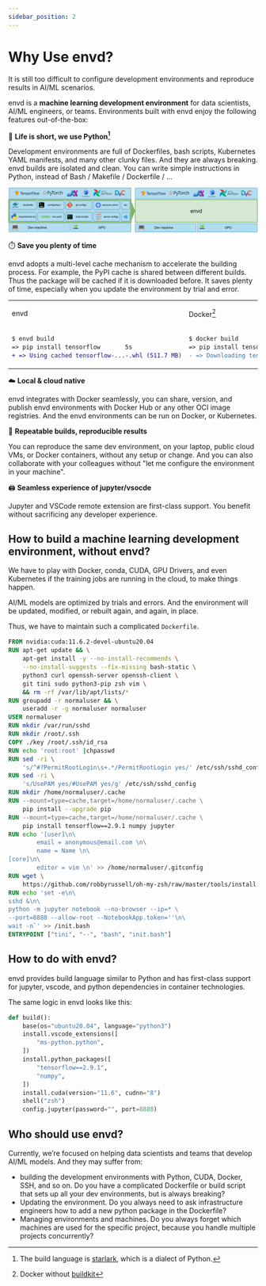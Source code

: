 ```yaml
---
sidebar_position: 2
---
```


# Why Use envd?

It is still too difficult to configure development environments and reproduce results in AI/ML scenarios.

envd is a **machine learning development environment** for data scientists, AI/ML engineers, or teams. Environments built with envd enjoy the following features out-of-the-box:

🐍 **Life is short, we use Python[^1]**

Development environments are full of Dockerfiles, bash scripts, Kubernetes YAML manifests, and many other clunky files. And they are always breaking. envd builds are isolated and clean. You can write simple instructions in Python, instead of Bash / Makefile / Dockerfile / ...

![envd](./assets/envd.png)

[^1]: The build language is [starlark](https://docs.bazel.build/versions/main/skylark/language.html), which is a dialect of Python.

⏱️ **Save you plenty of time**

envd adopts a multi-level cache mechanism to accelerate the building process. For example, the PyPI cache is shared between different builds. Thus the package will be cached if it is downloaded before. It saves plenty of time, especially when you update the environment by trial and error.

<table>
<tr>
<td> envd </td> <td>

Docker[^2]

</td>
</tr>
<tr>
<td>

```diff
$ envd build
=> pip install tensorflow       5s
+ => Using cached tensorflow-...-.whl (511.7 MB)
```

</td>
<td>

```diff
$ docker build
=> pip install tensorflow      278s
- => Downloading tensorflow-...-.whl (511.7 MB)
```

</td>
</tr>
</table>

[^2]: Docker without [buildkit](https://github.com/moby/buildkit)

☁️ **Local & cloud native**

envd integrates with Docker seamlessly, you can share, version, and publish envd environments with Docker Hub or any other OCI image registries. And the envd environments can be run on Docker, or Kubernetes.

🔁 **Repeatable builds, reproducible results**

You can reproduce the same dev environment, on your laptop, public cloud VMs, or Docker containers, without any setup or change. And you can also collaborate with your colleagues without "let me configure the environment in your machine".

🖨️ **Seamless experience of jupyter/vsocde** 

Jupyter and VSCode remote extension are first-class support. You benefit without sacrificing any developer experience.

## How to build a machine learning development environment, without envd?

We have to play with Docker, conda, CUDA, GPU Drivers, and even Kubernetes if the training jobs are running in the cloud, to make things happen.

AI/ML models are optimized by trials and errors. And the environment will be updated, modified, or rebuilt again, and again, in place. 

Thus, we have to maintain such a complicated `Dockerfile`.

```dockerfile
FROM nvidia:cuda:11.6.2-devel-ubuntu20.04
RUN apt-get update && \
    apt-get install -y --no-install-recommends \
    --no-install-suggests --fix-missing bash-static \
    python3 curl openssh-server openssh-client \
    git tini sudo python3-pip zsh vim \
    && rm -rf /var/lib/apt/lists/*
RUN groupadd -r normaluser && \
    useradd -r -g normaluser normaluser
USER normaluser
RUN mkdir /var/run/sshd
RUN mkdir /root/.ssh
COPY ./key /root/.ssh/id_rsa
RUN echo 'root:root' |chpasswd
RUN sed -ri \
    's/^#?PermitRootLogin\s+.*/PermitRootLogin yes/' /etc/ssh/sshd_config
RUN sed -ri \
    's/UsePAM yes/#UsePAM yes/g' /etc/ssh/sshd_config
RUN mkdir /home/normaluser/.cache
RUN --mount=type=cache,target=/home/normaluser/.cache \
    pip install --upgrade pip
RUN --mount=type=cache,target=/home/normaluser/.cache \
    pip install tensorflow==2.9.1 numpy jupyter
RUN echo '[user]\n\
        email = anonymous@email.com \n\
        name = Name \n\
[core]\n\
        editor = vim \n' >> /home/normaluser/.gitconfig
RUN wget \
    https://github.com/robbyrussell/oh-my-zsh/raw/master/tools/install.sh -O - | zsh
RUN echo 'set -e\n\
sshd &\n\
python -m jupyter notebook --no-browser --ip=* \
--port=8888 --allow-root --NotebookApp.token=''\n\
wait -n`' >> /init.bash
ENTRYPOINT ["tini", "--", "bash", "init.bash"]
```

## How to do with envd?

envd provides build language similar to Python and has first-class support for jupyter, vscode, and python dependencies in container technologies.

The same logic in envd looks like this:

```python
def build():
    base(os="ubuntu20.04", language="python3")
    install.vscode_extensions([
        "ms-python.python",
    ])
    install.python_packages([
        "tensorflow==2.9.1",
        "numpy",
    ])
    install.cuda(version="11.6", cudnn="8")
    shell("zsh")
    config.jupyter(password="", port=8888)
```

## Who should use envd?

Currently, we’re focused on helping data scientists and teams that develop AI/ML models. And they may suffer from:

- building the development environments with Python, CUDA, Docker, SSH, and so on. Do you have a complicated Dockerfile or build script that sets up all your dev environments, but is always breaking?
- Updating the environment. Do you always need to ask infrastructure engineers how to add a new python package in the Dockerfile?
- Managing environments and machines. Do you always forget which machines are used for the specific project, because you handle multiple projects concurrently?
